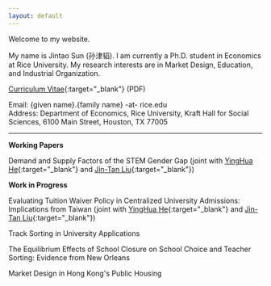 ```yaml
---
layout: default
---
```


Welcome to my website.

My name is Jintao Sun (孙津韬). I am currently a Ph.D. student in Economics at Rice University. My research interests are in Market Design, Education, and Industrial Organization.

[Curriculum Vitae](https://www.dropbox.com/s/32v9w4n93647nlz/Sun%2C%20Jintao_CV.pdf?dl=0){:target="_blank"} (PDF)

Email: {given name}.{family name} -at- rice.edu \
Address: Department of Economics, Rice University, Kraft Hall for Social Sciences, 6100 Main Street, Houston, TX 77005

* * *

**Working Papers**

Demand and Supply Factors of the STEM Gender Gap (joint with [YingHua He](https://sites.google.com/site/yinghuahe/){:target="_blank"} and [Jin-Tan Liu](https://homepage.ntu.edu.tw/~liujt/){:target="_blank"})

**Work in Progress**

Evaluating Tuition Waiver Policy in Centralized University Admissions: Implications from Taiwan (joint with [YingHua He](https://sites.google.com/site/yinghuahe/){:target="_blank"} and [Jin-Tan Liu](https://homepage.ntu.edu.tw/~liujt/){:target="_blank"})

Track Sorting in University Applications

The Equilibrium Effects of School Closure on School Choice and Teacher Sorting: Evidence from New Orleans

Market Design in Hong Kong's Public Housing
